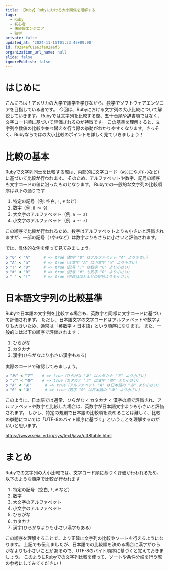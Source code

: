 ```yaml
---
title: 【Ruby】Rubyにおける大小関係を理解する
tags:
  - Ruby
  - 初心者
  - 未経験エンジニア
  - 独学
private: false
updated_at: '2024-11-15T01:33:45+09:00'
id: f02a4ef61e63fe02aef5
organization_url_name: null
slide: false
ignorePublish: false
---
```

# はじめに
こんにちは！アメリカの大学で語学を学びながら、独学でソフトウェアエンジニアを目指している者です。
今回は、Rubyにおける文字列の大小比較について解説していきます。
Rubyでは文字列を比較する際、五十音順や辞書順ではなく、文字コード順に基づいて評価されるのが特徴です。
この基準を理解すると、文字列や数値の比較や並べ替えを行う際の挙動がわかりやすくなります。さっそく、Rubyならではの大小比較のポイントを詳しく見ていきましょう！

# 比較の基本
Rubyで文字列同士を比較する際は、内部的に文字コード（`ASCII`や`UTF-8`など）に基づいて比較が行われます。
そのため、アルファベットや数字、記号の順序も文字コードの値に沿ったものとなります。
Rubyでの一般的な文字列の比較順序は以下の通りです

1. 特定の記号（例: 空白, `!`, `#` など）
2. 数字（例: `0 〜 9`）
3. 大文字のアルファベット（例: `A 〜 Z`）
4. 小文字のアルファベット（例: `a 〜 z`）

この順序で比較が行われるため、数字はアルファベットよりも小さいと評価されますが、一部の記号（`!`や`#`など）は数字よりもさらに小さいと評価されます。

では、具体的な例を使って見てみましょう。

```ruby
p "0" < "A"      # => true（数字 "0" はアルファベット "A" より小さい）
p "A" < "a"      # => true（大文字 "A" は小文字 "a" より小さい）
p "!" < "0"      # => true（記号 "!" は数字 "0" より小さい）
p "#" < "0"      # => true（記号 "#" も数字 "0" より小さい）
p " " < "!"      # => true（空白はほとんどの記号よりも小さい）
```

# 日本語文字列の比較基準
Rubyで日本語の文字列を比較する場合も、英数字と同様に文字コードに基づいて評価されます。
ただし、日本語文字の文字コードはアルファベットや数字よりも大きいため、通常は「英数字 < 日本語」という順序になります。
また、一般的には以下の順序で評価されます：

1. ひらがな
2. カタカナ
3. 漢字(ひらがなより小さい漢字もある)

実際のコードで確認してみましょう。

```ruby
p "あ" < "ア"    # => true（ひらがな "あ" はカタカナ "ア" より小さい）
p "ア" < "亜"    # => true（カタカナ "ア" は漢字 "亜" より小さい）
p "A" < "あ"      # => true（アルファベット "A" は日本語の "あ" より小さい）
p "0" < "あ"      # => true（数字 "0" は日本語の "あ" より小さい）
```
このように、日本語では通常、ひらがな < カタカナ < 漢字の順で評価され、アルファベットや数字と比較した場合は、英数字が日本語文字よりも小さいと評価されます。
しかし、特定の規則で日本語の比較順を決めることは難しく、比較の挙動については「UTF-8のバイト順序に基づく」ということを理解するのがいいと思います。

https://www.seiai.ed.jp/sys/text/java/utf8table.html

# まとめ
Rubyでの文字列の大小比較では、文字コード順に基づく評価が行われるため、以下のような順序で比較が行われます

1. 特定の記号（空白, `!`, `#` など）
2. 数字
3. 大文字のアルファベット
4. 小文字のアルファベット
5. ひらがな
6. カタカナ
7. 漢字(ひらがなよりも小さい漢字もある)


この順序を理解することで、より正確に文字列の比較やソートを行えるようになります。
上記でも伝えましたが、日本語での比較順を決める場合に漢字がひらがなよりも小さいことがあるので、UTF-8のバイト順序に基づくと覚えておきましょう。
このようにRubyでの文字列比較を使って、ソートや条件分岐を行う際の参考にしてみてください！

